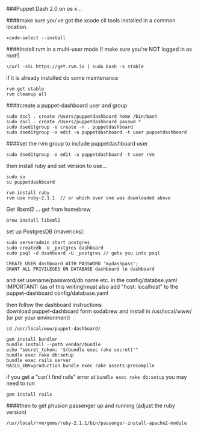 ###Puppet Dash 2.0 on os x...

####make sure you've got the xcode cli tools installed in a common location.
```
xcode-select --install
```

####Install rvm in a multi-user mode (! make sure you're NOT logged in as root!)
```
\curl -sSL https://get.rvm.io | sudo bash -s stable
```

if it is already installed do some maintenance

```
rvm get stable
rvm cleanup all
```

####create a puppet-dashboard user and group
```
sudo dscl . create /Users/puppetdashboard home /bin/bash
sudo dscl . create /Users/puppetdashboard passwd *
sudo dseditgroup -o create -n . puppetdashboard
sudo dseditgroup -o edit -a puppetdashboard -t user puppetdashboard
```

####set the rvm group to include puppetdashboard user
```
sudo dseditgroup -o edit -a puppetdashboard -t user rvm
```

then install ruby and set version to use...  
```
sudo su
su puppetdashboard

rvm install ruby
rvm use ruby-2.1.1  // or which ever one was downloaded above
```

Get libxml2 ... get from homebrew  
```
brew install libxml2
```

set up PostgresDB (mavericks):  
```
sudo serveradmin start postgres
sudo createdb -U _postgres dashboard
sudo psql -d dashboard -U _postgres // gets you into psql

CREATE USER dashboard WITH PASSWORD 'mydashpass';
GRANT ALL PRIVILEGES ON DATABASE dashboard to dashboard
```

and set usename/password/db name etc. in the config/databse.yaml
IMPORTANT: (as of this writing)must also add "host: localhost"  to the puppet-dashboard config/database.yaml

then follow the dashboard instructions  
download puppet-dashboard form sodabrew and install in /usr/local/www/ (or per your environment)
```
cd /usr/local/www/puppet-dashboard/

gem install bundler
bundle install --path vendor/bundle
echo "secret_token: '$(bundle exec rake secret)'" 
bundle exec rake db:setup
bundle exec rails server
RAILS_ENV=production bundle exec rake assets:precompile
```

if you get a "can't find rails" error at ```bundle exec rake db:setup``` you may need to run
```
gem install rails
```

####then to get phusion passenger up and running  (adjust the ruby version) 
```
/usr/local/rvm/gems/ruby-2.1.1/bin/passenger-install-apache2-module
```